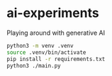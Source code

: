 # ai-experiments
Playing around with generative AI

```bash
python3 -m venv .venv
source .venv/bin/activate
pip install -r requirements.txt
python3 ./main.py
```
